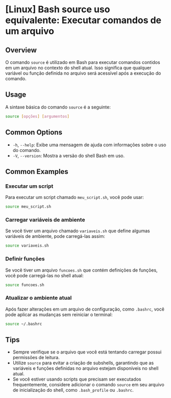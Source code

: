 # [Linux] Bash source uso equivalente: Executar comandos de um arquivo

## Overview
O comando `source` é utilizado em Bash para executar comandos contidos em um arquivo no contexto do shell atual. Isso significa que qualquer variável ou função definida no arquivo será acessível após a execução do comando.

## Usage
A sintaxe básica do comando `source` é a seguinte:

```bash
source [opções] [argumentos]
```

## Common Options
- `-h`, `--help`: Exibe uma mensagem de ajuda com informações sobre o uso do comando.
- `-V`, `--version`: Mostra a versão do shell Bash em uso.

## Common Examples

### Executar um script
Para executar um script chamado `meu_script.sh`, você pode usar:

```bash
source meu_script.sh
```

### Carregar variáveis de ambiente
Se você tiver um arquivo chamado `variaveis.sh` que define algumas variáveis de ambiente, pode carregá-las assim:

```bash
source variaveis.sh
```

### Definir funções
Se você tiver um arquivo `funcoes.sh` que contém definições de funções, você pode carregá-las no shell atual:

```bash
source funcoes.sh
```

### Atualizar o ambiente atual
Após fazer alterações em um arquivo de configuração, como `.bashrc`, você pode aplicar as mudanças sem reiniciar o terminal:

```bash
source ~/.bashrc
```

## Tips
- Sempre verifique se o arquivo que você está tentando carregar possui permissões de leitura.
- Utilize `source` para evitar a criação de subshells, garantindo que as variáveis e funções definidas no arquivo estejam disponíveis no shell atual.
- Se você estiver usando scripts que precisam ser executados frequentemente, considere adicionar o comando `source` em seu arquivo de inicialização do shell, como `.bash_profile` ou `.bashrc`.